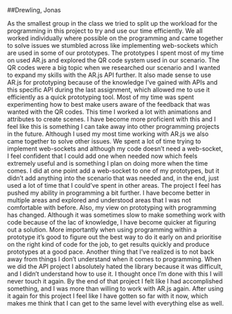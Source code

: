 ##Drewling, Jonas

As the smallest group in the class we tried to split up the workload for the programming in this project to try and use our time efficiently. We all worked individually where possible on the programming and came together to solve issues we stumbled across like implementing web-sockets which are used in some of our prototypes. 
The prototypes I spent most of my time on used AR.js and explored the QR code system used in our scenario. The QR codes were a big topic when we researched our scenario and I wanted to expand my skills with the AR.js API further. It also made sense to use AR.js for prototyping because of the knowledge I’ve gained with APIs and this specific API during the last assignment, which allowed me to use it efficiently as a quick prototyping tool.
Most of my time was spent experimenting how to best make users aware of the feedback that was wanted with the QR codes. This time I worked a lot with animations and attributes to create scenes. I have become more proficient with this and I feel like this is something I can take away into other programming projects in the future.
Although I used my most time working with AR.js we also came together to solve other issues. We spent a lot of time trying to implement web-sockets and although my code doesn’t need a web-socket, I feel confident that I could add one when needed now which feels extremely useful and is something I plan on doing more when the time comes. I did at one point add a web-socket to one of my prototypes, but it didn’t add anything into the scenario that was needed and, in the end, just used a lot of time that I could’ve spent in other areas.
The project I feel has pushed my ability in programming a bit further. I have become better in multiple areas and explored and understood areas that I was not comfortable with before. Also, my view on prototyping with programming has changed. Although it was sometimes slow to make something work with code because of the lac of knowledge, I have become quicker at figuring out a solution. More importantly when using programming within a prototype it’s good to figure out the best way to do it early on and prioritise on the right kind of code for the job, to get results quickly and produce prototypes at a good pace. 
Another thing that I’ve realized is to not back away from things I don’t understand when it comes to programming. When we did the API project I absolutely hated the library because it was difficult, and I didn’t understand how to use it. I thought once I’m done with this I will never touch it again. By the end of that project I felt like I had accomplished something, and I was more than willing to work with AR.js again. After using it again for this project I feel like I have gotten so far with it now, which makes me think that I can get to the same level with everything else as well.



